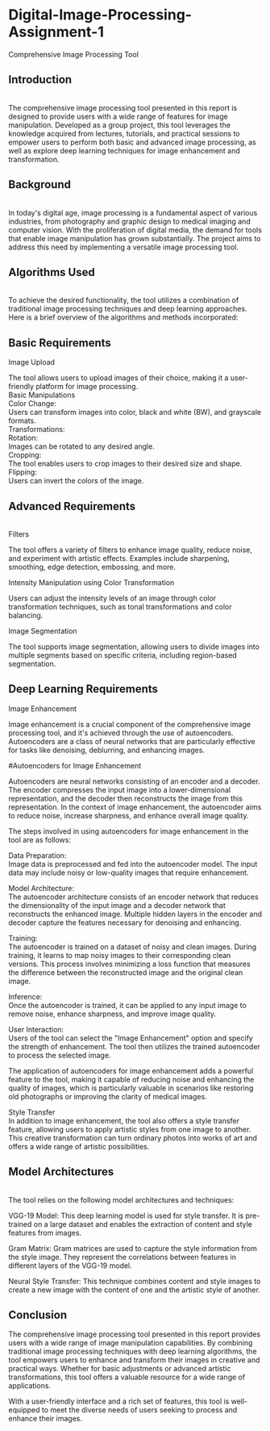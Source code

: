 # Digital-Image-Processing-Assignment-1

Comprehensive Image Processing Tool

## Introduction 
<br>
The comprehensive image processing tool presented in this report is designed to provide users with a wide range of features for image manipulation. Developed as a group project, this tool leverages the knowledge acquired from lectures, tutorials, and practical sessions to empower users to perform both basic and advanced image processing, as well as explore deep learning techniques for image enhancement and transformation.<br>

## Background
<br>
In today's digital age, image processing is a fundamental aspect of various industries, from photography and graphic design to medical imaging and computer vision. With the proliferation of digital media, the demand for tools that enable image manipulation has grown substantially. The project aims to address this need by implementing a versatile image processing tool.<br>

## Algorithms Used
<br>
To achieve the desired functionality, the tool utilizes a combination of traditional image processing techniques and deep learning approaches. Here is a brief overview of the algorithms and methods incorporated:<br>

## Basic Requirements<br>
Image Upload<br>

The tool allows users to upload images of their choice, making it a user-friendly platform for image processing.
<br>
Basic Manipulations
<br>
Color Change:
<br> Users can transform images into color, black and white (BW), and grayscale formats.<br>
Transformations:
<br>
Rotation:
<br> Images can be rotated to any desired angle.<br>
Cropping:
<br> The tool enables users to crop images to their desired size and shape.<br>
Flipping:
 <br>Users can invert the colors of the image.<br>

##  Advanced Requirements
<br>
Filters<br>

The tool offers a variety of filters to enhance image quality, reduce noise, and experiment with artistic effects. Examples include sharpening, smoothing, edge detection, embossing, and more.<br>

Intensity Manipulation using Color Transformation<br>

Users can adjust the intensity levels of an image through color transformation techniques, such as tonal transformations and color balancing.<br>

Image Segmentation<br>

The tool supports image segmentation, allowing users to divide images into multiple segments based on specific criteria, including region-based segmentation.<br>

## Deep Learning Requirements<br>

Image Enhancement<br>

Image enhancement is a crucial component of the comprehensive image processing tool, and it's achieved through the use of autoencoders. Autoencoders are a class of neural networks that are particularly effective for tasks like denoising, deblurring, and enhancing images.<br>

#Autoencoders for Image Enhancement<br>

Autoencoders are neural networks consisting of an encoder and a decoder. The encoder compresses the input image into a lower-dimensional representation, and the decoder then reconstructs the image from this representation. In the context of image enhancement, the autoencoder aims to reduce noise, increase sharpness, and enhance overall image quality.
<br>

The steps involved in using autoencoders for image enhancement in the tool are as follows:<br>

Data Preparation:<br> Image data is preprocessed and fed into the autoencoder model. The input data may include noisy or low-quality images that require enhancement.<br>

Model Architecture:<br> The autoencoder architecture consists of an encoder network that reduces the dimensionality of the input image and a decoder network that reconstructs the enhanced image. Multiple hidden layers in the encoder and decoder capture the features necessary for denoising and enhancing.<br>

Training:<br> The autoencoder is trained on a dataset of noisy and clean images. During training, it learns to map noisy images to their corresponding clean versions. This process involves minimizing a loss function that measures the difference between the reconstructed image and the original clean image.<br>

Inference:<br> Once the autoencoder is trained, it can be applied to any input image to remove noise, enhance sharpness, and improve image quality.<br>

User Interaction: <br>Users of the tool can select the "Image Enhancement" option and specify the strength of enhancement. The tool then utilizes the trained autoencoder to process the selected image.<br>

The application of autoencoders for image enhancement adds a powerful feature to the tool, making it capable of reducing noise and enhancing the quality of images, which is particularly valuable in scenarios like restoring old photographs or improving the clarity of medical images.<br>

Style Transfer<br>
In addition to image enhancement, the tool also offers a style transfer feature, allowing users to apply artistic styles from one image to another. This creative transformation can turn ordinary photos into works of art and offers a wide range of artistic possibilities.<br>

## Model Architectures
<br>
The tool relies on the following model architectures and techniques:
<br>

VGG-19 Model: This deep learning model is used for style transfer. It is pre-trained on a large dataset and enables the extraction of content and style features from images.<br>

Gram Matrix: Gram matrices are used to capture the style information from the style image. They represent the correlations between features in different layers of the VGG-19 model.<br>

Neural Style Transfer: This technique combines content and style images to create a new image with the content of one and the artistic style of another.<br>

## Conclusion<br>
The comprehensive image processing tool presented in this report provides users with a wide range of image manipulation capabilities. By combining traditional image processing techniques with deep learning algorithms, the tool empowers users to enhance and transform their images in creative and practical ways. Whether for basic adjustments or advanced artistic transformations, this tool offers a valuable resource for a wide range of applications.<br>

With a user-friendly interface and a rich set of features, this tool is well-equipped to meet the diverse needs of users seeking to process and enhance their images.